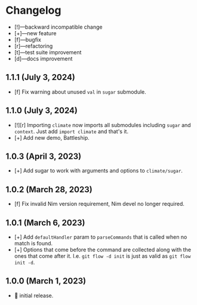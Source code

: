 # Changelog

-   [!]—backward incompatible change
-   [+]—new feature
-   [f]—bugfix
-   [r]—refactoring
-   [t]—test suite improvement
-   [d]—docs improvement


## 1.1.1 (July 3, 2024)

-   [f] Fix warning about unused `val` in `sugar` submodule.


## 1.1.0 (July 3, 2024)

-   [!][r] Importing `climate` now imports all submodules including `sugar` and `context`. Just add `import climate` and that's it.
-   [+] Add new demo, Battleship.


## 1.0.3 (April 3, 2023)

-   [+] Add sugar to work with arguments and options to `climate/sugar`.


## 1.0.2 (March 28, 2023)

-   [f] Fix invalid Nim version requirement, Nim devel no longer required.


## 1.0.1 (March 6, 2023)

-   [+] Add `defaultHandler` param to `parseCommands` that is called when no match is found.
-   [+] Options that come before the command are collected along with the ones that come after it. I.e. `git flow -d init` is just as valid as `git flow init -d`.


## 1.0.0 (March 1, 2023)

-   🎉 initial release.

